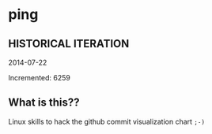 # ping

## HISTORICAL ITERATION
2014-07-22

Incremented: 6259

## What is this?? 
Linux skills to hack the github commit visualization chart `;-)`

